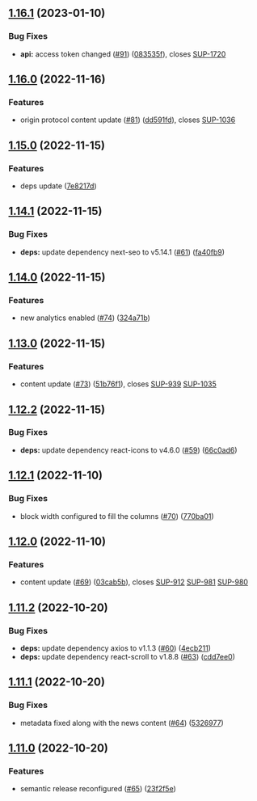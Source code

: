 ## [1.16.1](https://github.com/Stargate-Labs/4626-website/compare/1.16.0...1.16.1) (2023-01-10)


### Bug Fixes

* **api:** access token changed ([#91](https://github.com/Stargate-Labs/4626-website/issues/91)) ([083535f](https://github.com/Stargate-Labs/4626-website/commit/083535fb32ea6f72c4961219afa991ada0c1ffcf)), closes [SUP-1720](https://github.com/Stargate-Labs/4626-website/issues/1720)

## [1.16.0](https://github.com/Stargate-Labs/4626-website/compare/1.15.0...1.16.0) (2022-11-16)


### Features

* origin protocol content update ([#81](https://github.com/Stargate-Labs/4626-website/issues/81)) ([dd591fd](https://github.com/Stargate-Labs/4626-website/commit/dd591fd7b3079a11fde8244dc9ce27c006f99307)), closes [SUP-1036](https://github.com/Stargate-Labs/4626-website/issues/1036)

## [1.15.0](https://github.com/Stargate-Labs/4626-website/compare/1.14.1...1.15.0) (2022-11-15)


### Features

*  deps update ([7e8217d](https://github.com/Stargate-Labs/4626-website/commit/7e8217d72f495714bbf2b76b37e59e5a49aa74af))

## [1.14.1](https://github.com/Stargate-Labs/4626-website/compare/1.14.0...1.14.1) (2022-11-15)


### Bug Fixes

* **deps:** update dependency next-seo to v5.14.1 ([#61](https://github.com/Stargate-Labs/4626-website/issues/61)) ([fa40fb9](https://github.com/Stargate-Labs/4626-website/commit/fa40fb9d197e9934fddd123dc678a9be2c13be63))

## [1.14.0](https://github.com/Stargate-Labs/4626-website/compare/1.13.0...1.14.0) (2022-11-15)


### Features

* new analytics enabled ([#74](https://github.com/Stargate-Labs/4626-website/issues/74)) ([324a71b](https://github.com/Stargate-Labs/4626-website/commit/324a71b530c4944c73b469cc2b164b4978aedee0))

## [1.13.0](https://github.com/Stargate-Labs/4626-website/compare/1.12.2...1.13.0) (2022-11-15)


### Features

* content update ([#73](https://github.com/Stargate-Labs/4626-website/issues/73)) ([51b76f1](https://github.com/Stargate-Labs/4626-website/commit/51b76f1b9b7815c5bf4014d84984e38211b4c9b9)), closes [SUP-939](https://github.com/Stargate-Labs/4626-website/issues/939) [SUP-1035](https://github.com/Stargate-Labs/4626-website/issues/1035)

## [1.12.2](https://github.com/Stargate-Labs/4626-website/compare/1.12.1...1.12.2) (2022-11-15)


### Bug Fixes

* **deps:** update dependency react-icons to v4.6.0 ([#59](https://github.com/Stargate-Labs/4626-website/issues/59)) ([66c0ad6](https://github.com/Stargate-Labs/4626-website/commit/66c0ad66298b23d8e89d8b8800b9ed179a69b190))

## [1.12.1](https://github.com/Stargate-Labs/4626-website/compare/1.12.0...1.12.1) (2022-11-10)


### Bug Fixes

* block width configured to fill the columns ([#70](https://github.com/Stargate-Labs/4626-website/issues/70)) ([770ba01](https://github.com/Stargate-Labs/4626-website/commit/770ba01b2107cd6ec7ac079f52493fb95399f247))

## [1.12.0](https://github.com/Stargate-Labs/4626-website/compare/1.11.2...1.12.0) (2022-11-10)


### Features

* content update ([#69](https://github.com/Stargate-Labs/4626-website/issues/69)) ([03cab5b](https://github.com/Stargate-Labs/4626-website/commit/03cab5b6398a6de8148027d70e12d2bf6527b141)), closes [SUP-912](https://github.com/Stargate-Labs/4626-website/issues/912) [SUP-981](https://github.com/Stargate-Labs/4626-website/issues/981) [SUP-980](https://github.com/Stargate-Labs/4626-website/issues/980)

## [1.11.2](https://github.com/Stargate-Labs/4626-website/compare/1.11.1...1.11.2) (2022-10-20)


### Bug Fixes

* **deps:** update dependency axios to v1.1.3 ([#60](https://github.com/Stargate-Labs/4626-website/issues/60)) ([4ecb211](https://github.com/Stargate-Labs/4626-website/commit/4ecb211d42a0c3b5daded71d1c7ad64b50dfff1b))
* **deps:** update dependency react-scroll to v1.8.8 ([#63](https://github.com/Stargate-Labs/4626-website/issues/63)) ([cdd7ee0](https://github.com/Stargate-Labs/4626-website/commit/cdd7ee038529b41ebdc7816ce37a89a5aaaf46a5))

## [1.11.1](https://github.com/Stargate-Labs/4626-website/compare/1.11.0...1.11.1) (2022-10-20)


### Bug Fixes

* metadata fixed along with the news content ([#64](https://github.com/Stargate-Labs/4626-website/issues/64)) ([5326977](https://github.com/Stargate-Labs/4626-website/commit/5326977e4ec9bc3ac1f6126b29d35dd02eda5758))

## [1.11.0](https://github.com/Stargate-Labs/4626-website/compare/1.10.2...1.11.0) (2022-10-20)


### Features

* semantic release reconfigured ([#65](https://github.com/Stargate-Labs/4626-website/issues/65)) ([23f2f5e](https://github.com/Stargate-Labs/4626-website/commit/23f2f5e3318e2ccded9217a9534a578b093b8800))
